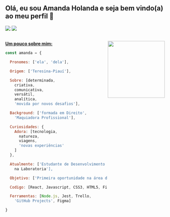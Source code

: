 ## Olá, eu sou Amanda Holanda e seja bem vindo(a) ao meu perfil 👋

<div align="left">  
  <a align="right" href="https://www.linkedin.com/in/amandaholanda/" target="_blank"><img src="https://img.shields.io/badge/-LinkedIn-%230077B5?style=for-the-badge&      logo=linkedin&logoColor=white" target="_blank"></a> 
  <a align="right" href="mailto:amandaholanda_@hotmail.com" target="_blank"><img src="https://img.shields.io/badge/Microsoft_Outlook-0078D4?style=for-the-badge&logo=microsoft-outlook&logoColor=white" target="_blank"></a>  
</div>


  
## 

<a href="https://github.com/amanda-holanda"> 
<img align="right" height="180rem" src="https://github-readme-stats.vercel.app/api?username=amanda-holanda&show_icons=true&theme=dracula&include_all_commits=true&count_private=true"/> 
  
**Um pouco sobre mim:**

```javascript
const amanda = {

  Pronomes: ['ela', 'dela'],

  Origem: ['Teresina-Piauí'],

  Sobre: [determinada,
    criativa,
    comunicativa,
    versátil,
    analítica,
    'movida por novos desafios'],

  Background: ['formada em Direito', 
    'Maquiadora Profissional'],

  Curiosidades: {
    Adora: [tecnologia,
      natureza,
      viagens,
      'novas experiências'
    ]
  },

  Atualmente: ['Estudante de Desenvolvimento Front-end 
    na Laboratoria'],

  Objetivo: ['Primeira oportunidade na área de tecnologia'],

  Codigo: [React, Javascript, CSS3, HTML5, Firebase],

  Ferramentas: [Node.js, Jest, Trello, 
    'GitHub Projects', Figma]

}
```

   




  



  
